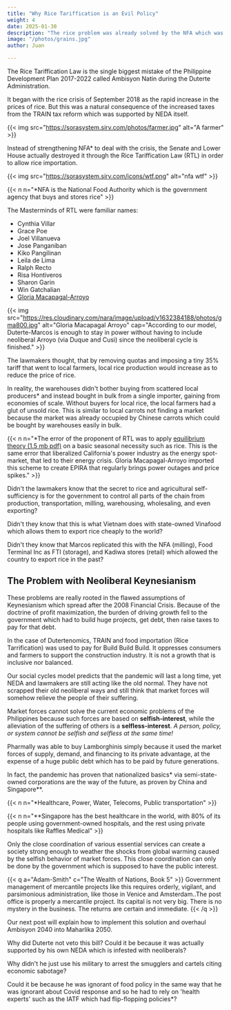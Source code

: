 ```yaml
---
title: "Why Rice Tariffication is an Evil Policy"
weight: 4
date: 2025-01-30
description: "The rice problem was already solved by the NFA which was fully integrated from import to wholesale"
image: "/photos/grains.jpg"
author: Juan

---
```




The Rice Tariffication Law is the single biggest mistake of the Philippine Development Plan 2017-2022 called Ambisyon Natin during the Duterte Administration. 

It began with the rice crisis of September 2018 as the rapid increase in the prices of rice. But this was a natural consequence of the increased taxes from the TRAIN tax reform which was supported by NEDA itself.

{{< img src="https://sorasystem.sirv.com/photos/farmer.jpg" alt="A farmer" >}}



Instead of strengthening NFA* to deal with the crisis, the Senate and Lower House actually destroyed it through the Rice Tariffication Law (RTL) in order to allow rice importation. 

{{< img src="https://sorasystem.sirv.com/icons/wtf.png" alt="nfa wtf" >}}

{{< n n="*NFA is the National Food Authority which is the government agency that buys and stores rice" >}}

The Masterminds of RTL were familiar names: 
- Cynthia Villar
- Grace Poe
- Joel Villanueva
- Jose Panganiban
- Kiko Pangilinan
- Leila de Lima
- Ralph Recto
- Risa Hontiveros
- Sharon Garin 
- Win Gatchalian
- [Gloria Macapagal-Arroyo](https://www.gmanetwork.com/news/money/economy/685184/arroyo-welcomes-signing-of-rice-tariffication-law/story/)
<!-- - Tomas Villarin
- Horacio Suansing Jr
- Estrellita Suansing -->


{{< img src="https://res.cloudinary.com/nara/image/upload/v1632384188/photos/gma800.jpg" alt="Gloria Macapagal Arroyo" cap="According to our model, Duterte-Marcos is enough to stay in power without having to include neoliberal Arroyo (via Duque and Cusi) since the neoliberal cycle is finished." >}}

<!-- Had Duterte dropped Duque during the pandemic, his approval ratings would not have dipped in 2020 and 2021. Duterte's unnecessary reliance on Arroyo is proof of her genius
 -->


The lawmakers thought, that by removing quotas and imposing a tiny 35% tariff that went to local farmers, local rice production would increase as to reduce the price of rice. 

In reality, the warehouses didn't bother buying from scattered local producers* and instead bought in bulk from a single importer, gaining from economies of scale. Without buyers for local rice, the local farmers had a glut of unsold rice. <!-- were already full of foreign rice and so the local rice could not be sold.  -->This is similar to local carrots not finding a market because the market was already occupied by Chinese carrots which could be bought by warehouses easily in bulk.

{{< n n="*The error of the proponent of RTL was to apply [equilibrium theory (1.5 mb pdf)](https://www.phcc.gov.ph/wp-content/uploads/2019/03/Issues-Paper-Rice-030819-cover-1.pdf) on a basic seasonal necessity such as rice. This is the same error that liberalized California's power industry as the energy spot-market, that led to their energy crisis. Gloria Macapagal-Arroyo imported this scheme to create EPIRA that regularly brings power outages and price spikes." >}}



Didn't the lawmakers know that the secret to rice and agricultural self-sufficiency is for the government to control all parts of the chain from production, transportation, milling, warehousing, wholesaling, and even exporting? 

Didn't they know that this is what Vietnam does with state-owned Vinafood which allows them to export rice cheaply to the world?

<!-- Didn't they know that the Philippines is among the largest rice importers in the world, and is Vietnam's biggest customer?  -->

Didn't they know that Marcos replicated this with the NFA (milling), Food Terminal Inc as FTI (storage), and Kadiwa stores (retail) which allowed the country to export rice in the past?


## The Problem with Neoliberal Keynesianism

These problems are really rooted in the flawed assumptions of Keynesianism which spread after the 2008 Financial Crisis. Because of the doctrine of profit maximization, the burden of driving growth fell to the government which had to build huge projects, get debt, then raise taxes to pay for that debt. 

In the case of Dutertenomics, TRAIN and food importation (Rice Tarrification) was used to pay for Build Build Build. It oppresses consumers and farmers to support the construction industry. It is not a growth that is inclusive nor balanced.


Our social cycles model predicts that the pandemic will last a long time, yet NEDA and lawmakers are still acting like the old normal. They have not scrapped their old neoliberal ways and still think that market forces will somehow relieve the people of their suffering.

Market forces cannot solve the current economic problems of the Philippines because such forces are based on **selfish-interest**, while the alleviation of the suffering of others is a **selfless-interest**. *A person, policy, or system cannot be selfish and selfless at the same time!*

Pharmally was able to buy Lamborghinis simply because it used the market forces of supply, demand, and financing to its private advantage, at the expense of a huge public debt which has to be paid by future generations. 

In fact, the pandemic has proven that nationalized basics* via semi-state-owned corporations are the way of the future, as proven by China and Singapore**. 

{{< n n="*Healthcare, Power, Water, Telecoms, Public transportation" >}}

{{< n n="**Singapore has the best healthcare in the world, with 80% of its people using government-owned hospitals, and the rest using private hospitals like Raffles Medical" >}}



Only the close coordination of various essential services can create a society strong enough to weather the shocks from global warming caused by the selfish <!-- winner-take-all --> behavior of market forces. This close coordination can only be done by the government which is supposed to have the public interest. 


{{< q a="Adam-Smith" c="The Wealth of Nations, Book 5" >}}
Government management of mercantile projects like this requires orderly, vigilant, and parsimonious administration, like those in Venice and Amsterdam..The post office is properly a mercantile project. Its capital is not very big. There is no mystery in the business. The returns are certain and immediate.
{{< /q >}}


Our next post will explain how to implement this solution and overhaul Ambisyon 2040 into Maharlika 2050.   

Why did Duterte not veto this bill? Could it be because it was actually supported by his own NEDA which is infested with neoliberals?

Why didn't he just use his military to arrest the smugglers and cartels citing economic sabotage?

Could it be because he was ignorant of food policy in the same way that he was ignorant about Covid response and so he had to rely on 'health experts' such as the IATF which had flip-flopping policies*?


<!-- > *Miriam Defensor-Santiago filed Senate Bill 1573 "Pandemic and All-Hazards Prepareness Act" on September 5, 2013 but was ignored by the same despicable senate that made the Rice Tariffication Law -->

<!-- ## The Pandemic Will Make Neoliberalism Obsolete Eventually

The people **should avoid voting for those people who created the Rice Tariffication Law**. A quick workaround would be to:
- raise the tariffs to 700% like what Japan does, instead of the current 35% or 100%. Adam smith would call this 'taxation to the point of prohibition'
- use the tax revenue to rebuild NFA, FTI, and Kadiwa into a state-owned corporation directly under the executive or as an independent consitutional body
- remove neoliberals from policymaking that involves basic essentials. This would be more realistic if the NFA were a separate constitional body like the Comelec -->

<!-- Duterte won by landslide in 2016 thanks to his anti-drug and anti-corruption campaign. He promised to get rid of drugs and corruption in a few months, not knowing that [the country's metaphysics](/articles/metaphysics) actually caused those problems naturally.

His solution was to:
- weed out corrupt government officials by firing them, and
- eliminate the drug trade by killing the drug dealers and drug lords. 

These are shallow solutions that focus on the effect instead of the cause. Duterte never thought that:
- the corruption was created by the morals of American materialism which ascribed goodness to riches
- the drug trade was created by the desire for drugs which was encouraged by American liberalism

Proof is that during the Spanish times, the problem was only corruption, through the friars, (from the Spanish and the Church) and not drugs. This is because the Spanish imposed Catholic morals which empowered the Church, but went against drugs. South America was colonized by both Spain and America (Bay of Pigs, Nicaraguan Contras) and also have a corruption and drug problem much worse than the Philippines. 

![Conquistador](https://sorasystem.sirv.com/photos/medieval/spanishconquest2.jpg)

<br>

### Police Empowerment Without a Parallel Enforcement of Morality

Policies that only deal with effects, and not the cause, will require constant work by law enforcement. It would be like a boat with a leaky hull that is solved by scooping out the water instead of plugging the leaks. This explains why Duterte has to raise the salaries of the police and military to keep them working on the drug problem. 

The Roman Empire also did the same thing by raising the salaries of centurions and the Pretorian guards. This led to constant coups whenever the emperors couldn't raise them any longer. In fact, Rome had a year where they switched between five emperors! 

Liberals properly fear this and is why they are going against the anti-terror bill, as well as the empowerment given to the police and military. This fear is justified by the abuses of the police who kill people arbitrarily, such as the one who shot and killed a mother and her son on video in broad daylight. 

The only solution of Duterte is to blame those erring policemen as 'defects' of the Police Academy. At the moment, it is only Duterte's iron will that keeps the military and police from going back to their old corrupt ways*.

> *Crime and abuse are ultimately moral issues, to which our solution is a set of Constitutional Virtues. Britain also had a similar case wherein a police officer raped and killed a woman. This is proof that such a moral problem exists in rich and poor countries alike. 

After Duterte is gone, who will check an empowered military and police elite? -->

<!-- Oct 11, 2016 Ambisyon 
1 ?
2 tax
3 ease of business
4 infra
5 rural enterprise
6 land tenure
7 edu
8 scitech
9 CCT
10 repro -->